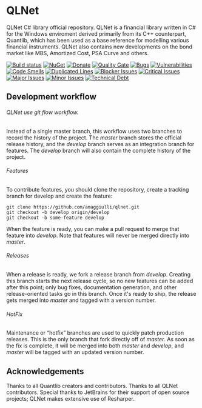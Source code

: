 QLNet
=====

QLNet C# library official repository.
QLNet is a financial library written in C# for the Windows enviroment derived primarily from its C++ counterpart, Quantlib, 
which has been used as a base reference for modelling various financial instruments.
QLNet also contains new developments on the bond market like MBS, Amortized Cost, PSA Curve and others.

[![Build status](https://ci.appveyor.com/api/projects/status/iii1m7n3cdq3v5xm?svg=true)](https://ci.appveyor.com/project/amaggiulli/qlnet)
[![NuGet](https://buildstats.info/nuget/qlnet)](https://www.nuget.org/packages/qlnet/)
[![Donate](https://img.shields.io/badge/Donate-PayPal-green.svg)](https://www.paypal.com/cgi-bin/webscr?item_name=Donation+to+QLNet&cmd=_donations&business=a.maggiulli%40gmail.com)
[![Quality Gate](https://sonarqube.com/api/badges/gate?key=QLNet-develop)](https://sonarqube.com/dashboard/index?id=QLNet-develop)
[![Bugs](https://sonarqube.com/api/badges/measure?key=QLNet-develop&metric=bugs)](https://sonarqube.com/component_issues?id=QLNet-develop#types=BUG|resolved=false)
[![Vulnerabilities](https://sonarqube.com/api/badges/measure?key=QLNet-develop&metric=vulnerabilities)](https://sonarqube.com/component_issues?id=QLNet-develop#resolved=false|types=VULNERABILITY)
[![Code Smells](https://sonarqube.com/api/badges/measure?key=QLNet-develop&metric=code_smells)](https://sonarqube.com/component_issues?id=QLNet-develop#resolved=false|types=CODE_SMELL)
[![Duplicated Lines](https://sonarqube.com/api/badges/measure?key=QLNet-develop&metric=duplicated_lines_density)](https://sonarqube.com/component_measures/metric/duplicated_lines_density/treemap?id=QLNet-develop)
[![Blocker Issues](https://sonarqube.com/api/badges/measure?key=QLNet-develop&metric=blocker_violations)](https://sonarqube.com/component_issues/index?id=QLNet-develop#resolved=false|severities=BLOCKER)
[![Critical Issues](https://sonarqube.com/api/badges/measure?key=QLNet-develop&metric=critical_violations)](https://sonarqube.com/component_issues/index?id=QLNet-develop#resolved=false|severities=CRITICAL)
[![Major Issues](https://sonarqube.com/api/badges/measure?key=QLNet-develop&metric=major_violations)](https://sonarqube.com/component_issues/index?id=QLNet-develop#resolved=false|severities=MAJOR)
[![Minor Issues](https://sonarqube.com/api/badges/measure?key=QLNet-develop&metric=minor_violations)](https://sonarqube.com/component_issues/index?id=QLNet-develop#resolved=false|severities=MINOR)
[![Technical Debt](https://sonarqube.com/api/badges/measure?key=QLNet-develop&metric=sqale_debt_ratio)](https://sonarqube.com/dashboard/index?id=QLNet-develop)

## Development workflow 

###### QLNet use git flow workflow.

Instead of a single master branch, this workflow uses two branches to record the history of the project. 
The *master* branch stores the official release history, and the *develop* branch serves as an integration branch for features.
The *develop* branch will also contain the complete history of the project.

###### Features 

To contribute features, you should clone the repository, create a tracking branch for develop and create the feature:

```
git clone https://github.com/amaggiulli/qlnet.git
git checkout -b develop origin/develop
git checkout -b some-feature develop
```

When the feature is ready, you can make a pull request to merge that feature into *develop*. 
Note that features will never be merged directly into *master*.

###### Releases

When a release is ready, we fork a release branch from *develop*. Creating this branch starts the next release cycle, 
so no new features can be added after this point; only bug fixes, documentation generation, and other release-oriented tasks go in this branch. 
Once it's ready to ship, the release gets merged into *master* and tagged with a version number. 

###### HotFix

Maintenance or “hotfix” branches are used to quickly patch production releases. This is the only branch that fork directly off of *master*. 
As soon as the fix is complete, it will be merged into both *master* and *develop*, and *master* will be tagged with an updated version number.

## Acknowledgements

Thanks to all Quantlib creators and contributors.
Thanks to all QLNet contributors.
Special thanks to JetBrains for their support of open source projects; QLNet makes extensive use of Resharper.   

